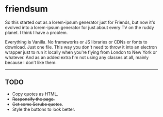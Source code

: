 # friendsum
So this started out as a lorem-ipsum generator just for Friends, but now it's evolved into a lorem-ipsum generator for just about every TV on the ruddy planet. I think I have a problem.


Everything is Vanilla. No frameworks or JS libraries or CDNs or fonts to download. Just one file. This way you don't need to throw it into an electron wrapper just to run it locally when you're flying from London to New York or whatever. And as an added extra I'm not using any classes at all, mainly because I don't like them.

---

## TODO

 - Copy quotes as HTML.
 - ~~Responsify the page.~~
 - ~~Get some Scrubs quotes~~.
 - Style the buttons to look better.